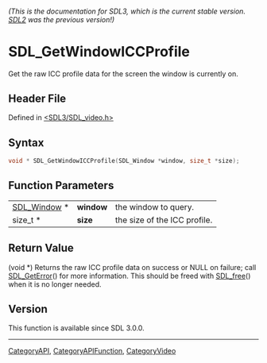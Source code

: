 ###### (This is the documentation for SDL3, which is the current stable version. [SDL2](https://wiki.libsdl.org/SDL2/) was the previous version!)
# SDL_GetWindowICCProfile

Get the raw ICC profile data for the screen the window is currently on.

## Header File

Defined in [<SDL3/SDL_video.h>](https://github.com/libsdl-org/SDL/blob/main/include/SDL3/SDL_video.h)

## Syntax

```c
void * SDL_GetWindowICCProfile(SDL_Window *window, size_t *size);
```

## Function Parameters

|                            |            |                              |
| -------------------------- | ---------- | ---------------------------- |
| [SDL_Window](SDL_Window) * | **window** | the window to query.         |
| size_t *                   | **size**   | the size of the ICC profile. |

## Return Value

(void *) Returns the raw ICC profile data on success or NULL on failure;
call [SDL_GetError](SDL_GetError)() for more information. This should be
freed with [SDL_free](SDL_free)() when it is no longer needed.

## Version

This function is available since SDL 3.0.0.

----
[CategoryAPI](CategoryAPI), [CategoryAPIFunction](CategoryAPIFunction), [CategoryVideo](CategoryVideo)

